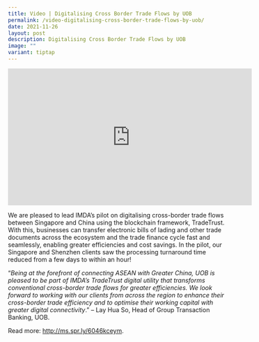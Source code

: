 ```yaml
---
title: Video | Digitalising Cross Border Trade Flows by UOB
permalink: /video-digitalising-cross-border-trade-flows-by-uob/
date: 2021-11-26
layout: post
description: Digitalising Cross Border Trade Flows by UOB
image: ""
variant: tiptap
---
```

<p></p>
<div class="iframe-wrapper">
<iframe height="315" width="560" allowfullscreen="true" frameborder="0" src="https://www.youtube.com/embed/AadD7OQYtOg?si=Gvr8qQrKLKie3enL"></iframe>
</div>
<p></p>
<p></p>
<p>We are pleased to lead IMDA’s pilot on digitalising cross-border trade
flows between Singapore and China using the blockchain framework, TradeTrust.
With this, businesses can transfer electronic bills of lading and other
trade documents across the ecosystem and the trade finance cycle fast and
seamlessly, enabling greater efficiencies and cost savings. In the pilot,
our Singapore and Shenzhen clients saw the processing turnaround time reduced
from a few days to within an hour!</p>
<p>“<em>Being at the forefront of connecting ASEAN with Greater China, UOB is pleased to be part of IMDA’s TradeTrust digital utility that transforms conventional cross-border trade flows for greater efficiencies. We look forward to working with our clients from across the region to enhance their cross-border trade efficiency and to optimise their working capital with greater digital connectivity</em>.”
– Lay Hua So, Head of Group Transaction Banking, UOB.</p>
<p>Read more: <a href="https://www.youtube.com/redirect?event=video_description&amp;amp;redir_token=QUFFLUhqbjI1cWJuOTF4dGFZazlrY0VaVXJJRG9wMVN2d3xBQ3Jtc0treGNzQi1XRV9FQkJQMDZEUlFKaTlURnZYQjhmcDBMSk5jb2U5clZEWlFNbWVTejl4WTFpNWFXczNkc244Mzh0NE5LcklDcEwwb25rMFBlUloxeFVCSkVHTlJGVnRlNE5BUlI2WnRqc2VxR0xWRXJpOA&amp;amp;q=http%3A%2F%2Fms.spr.ly%2F6046kceym&amp;amp;v=AadD7OQYtOg" rel="noopener noreferrer nofollow" target="_blank">http://ms.spr.ly/6046kceym</a>.</p>